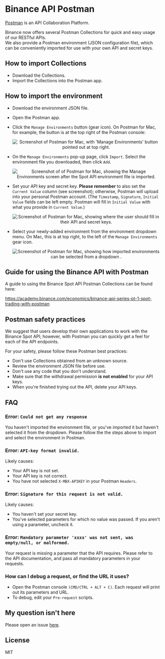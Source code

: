 # Binance API Postman

[Postman](https://getpostman.com) is an API Collaboration Platform.

Binance now offers several Postman Collections for quick and easy usage of our RESTful APIs. <br>
We also provide a Postman environment (JSON configuration file), which can be conveniently imported for use with your own API and secret keys.

## How to import Collections

- Download the Collections.
- Import the Collections into the Postman app.
## How to import the environment
- Download the environment JSON file.
- Open the Postman app.
- Click the `Manage Environments` button (gear icon). On Postman for Mac, for example, the button is at the top right of the Postman console:
    <p align="center"><img src="https://raw.githubusercontent.com/binance-exchange/binance-api-postman/assets/postman/1.png" alt="Screenshot of Postman for Mac, with 'Manage Environments' button pointed out at top right."/></p>
- On the `Manage Environments` pop-up page, click `Import`. Select the environment file you downloaded, then click `Add`.
   <p align="center"><img src="https://raw.githubusercontent.com/binance-exchange/binance-api-postman/assets/postman/2.png" alt="Screenshot of of Postman for Mac, showing the Manage Environments screen after the Spot API environment file is imported. "/></p>
- Set your API key and secret key. **Please remember** to also set the `Current Value` column (see screenshot); otherwise, Postman will upload into your personal Postman account. (The `Timestamp`, `Signature`, `Initial Value` fields can be left empty. Postman will fill in `Initial Value` with what you provide in `Current Value`.)
    <p align="center"><img src="https://raw.githubusercontent.com/binance-exchange/binance-api-postman/assets/postman/3.png" alt="Screenshot of Postman for Mac, showing where the user should fill in their API and secret keys."/></p>
    
- Select your newly-added environment from the environment dropdown menu. On Mac, this is at top right, to the left of the `Manage Environments` gear icon.
    <p align="center"><img src="https://raw.githubusercontent.com/binance-exchange/binance-api-postman/assets/postman/4.png" alt="Screenshot of Postman for Mac, showing how imported environments can be selected from a dropdown ."/></p>

## Guide for using the Binance API with Postman
A guide to using the Binance Spot API Postman Collections can be found here:

https://academy.binance.com/economics/binance-api-series-pt-1-spot-trading-with-postman


## Postman safety practices
We suggest that users develop their own applications to work with the Binance Spot API; however, with Postman you can quickly get a feel for each of the API endpoints.

For your safety, please follow these Postman best practices:

- Don't use Collections obtained from an unknown source.
- Review the environment JSON file before use.
- Don't use any code that you don't understand.
- Make sure that the withdrawal permission **is not enabled** for your API keys.
- When you're finished trying out the API, delete your API keys.


## FAQ
### Error: `Could not get any response`
You haven't imported the environment file, or you've imported it but haven't selected it from the dropdown. Please follow the the steps above to import and select the environment in Postman.

### Error: `API-key format invalid.`
Likely causes:
- Your API key is not set.
- Your API key is not correct.
- You have not selected `X-MBX-APIKEY` in your Postman `Headers`.

### Error: `Signature for this request is not valid.`
Likely causes:
- You haven't set your secret key.
- You've selected parameters for which no value was passed. If you aren't using a parameter, uncheck it.

### Error: `Mandatory parameter 'xxxx' was not sent, was empty/null, or malformed.`
Your request is missing a parameter that the API requires. Please refer to the API documentation, and pass all mandatory parameters in your requests.

### How can I debug a request, or find the URL it uses?
- Open the Postman console `(CMD/CTRL + ALT + C)`. Each request will print out its parameters and URL.
- To debug, edit your `Pre-request` scripts.

## My question isn't here
Please open an issue [here](https://github.com/binance-exchange/binance-api-postman/issues).

## License
MIT
